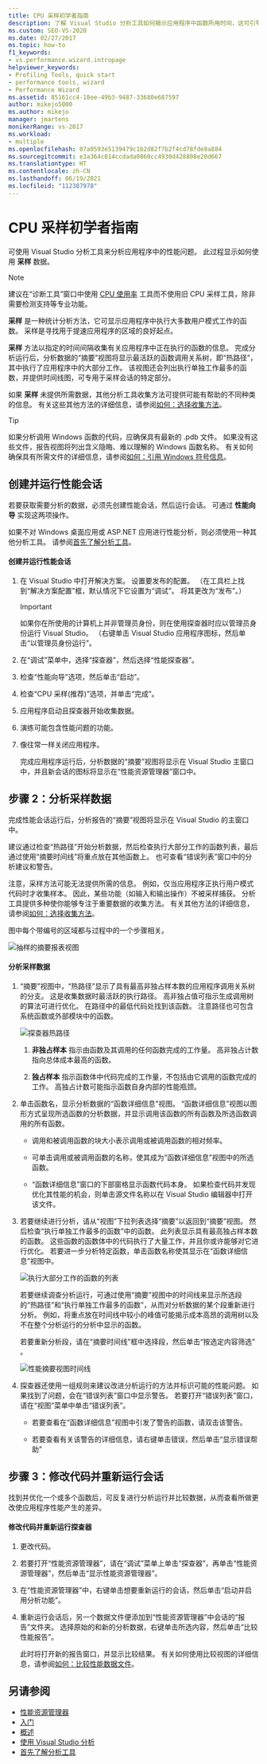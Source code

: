 ```yaml
---
title: CPU 采样初学者指南
description: 了解 Visual Studio 分析工具如何揭示应用程序中函数所用时间，这可引导你关注能提高应用程序速度的方面。
ms.custom: SEO-VS-2020
ms.date: 02/27/2017
ms.topic: how-to
f1_keywords:
- vs.performance.wizard.intropage
helpviewer_keywords:
- Profiling Tools, quick start
- performance tools, wizard
- Performance Wizard
ms.assetid: 85161cc4-18ee-49b3-9487-33680e687597
author: mikejo5000
ms.author: mikejo
manager: jmartens
monikerRange: vs-2017
ms.workload:
- multiple
ms.openlocfilehash: 07a0593e5139479c1b2d82f7b2f4cd78fde8a884
ms.sourcegitcommit: e3a364c014ccdada0860cc4930d428808e20d667
ms.translationtype: HT
ms.contentlocale: zh-CN
ms.lasthandoff: 06/19/2021
ms.locfileid: "112387978"
---
```

# <a name="beginners-guide-to-cpu-sampling"></a>CPU 采样初学者指南
可使用 Visual Studio 分析工具来分析应用程序中的性能问题。 此过程显示如何使用 **采样** 数据。

> [!NOTE]
> 建议在“诊断工具”窗口中使用 [CPU 使用率](../profiling/beginners-guide-to-performance-profiling.md) 工具而不使用旧 CPU 采样工具，除非需要检测支持等专业功能。

 **采样** 是一种统计分析方法，它可显示应用程序中执行大多数用户模式工作的函数。 采样是寻找用于提速应用程序的区域的良好起点。

 **采样** 方法以指定的时间间隔收集有关应用程序中正在执行的函数的信息。 完成分析运行后，分析数据的“摘要”视图将显示最活跃的函数调用关系树，即“热路径”，其中执行了应用程序中的大部分工作。 该视图还会列出执行单独工作最多的函数，并提供时间线图，可专用于采样会话的特定部分。

 如果 **采样** 未提供所需数据，其他分析工具收集方法可提供可能有帮助的不同种类的信息。 有关这些其他方法的详细信息，请参阅[如何：选择收集方法](../profiling/how-to-choose-collection-methods.md)。

> [!TIP]
> 如果分析调用 Windows 函数的代码，应确保具有最新的 .pdb 文件。 如果没有这些文件，报告视图将列出含义隐晦、难以理解的 Windows 函数名称。 有关如何确保具有所需文件的详细信息，请参阅[如何：引用 Windows 符号信息](../profiling/how-to-reference-windows-symbol-information.md)。

## <a name="create-and-run-a-performance-session"></a>创建并运行性能会话
 若要获取需要分析的数据，必须先创建性能会话，然后运行会话。 可通过 **性能向导** 实现这两项操作。

 如果不对 Windows 桌面应用或 ASP.NET 应用进行性能分析，则必须使用一种其他分析工具。 请参阅[首先了解分析工具](../profiling/profiling-feature-tour.md)。

#### <a name="to-create-and-run-a-performance-session"></a>创建并运行性能会话

1. 在 Visual Studio 中打开解决方案。 设置要发布的配置。 （在工具栏上找到“解决方案配置”框，默认情况下它设置为“调试”。 将其更改为“发布”。）

    > [!IMPORTANT]
    > 如果你在所使用的计算机上并非管理员身份，则在使用探查器时应以管理员身份运行 Visual Studio。 （右键单击 Visual Studio 应用程序图标，然后单击“以管理员身份运行”。

2. 在“调试”菜单中，选择“探查器”，然后选择“性能探查器”。

3. 检查“性能向导”选项，然后单击“启动”。

4. 检查“CPU 采样(推荐)”选项，并单击“完成”。

5. 应用程序启动且探查器开始收集数据。

6. 演练可能包含性能问题的功能。

7. 像往常一样关闭应用程序。

     完成应用程序运行后，分析数据的“摘要”视图将显示在 Visual Studio 主窗口中，并且新会话的图标将显示在“性能资源管理器”窗口中。

## <a name="step-2-analyze-sampling-data"></a>步骤 2：分析采样数据
 完成性能会话运行后，分析报告的“摘要”视图将显示在 Visual Studio 的主窗口中。

 建议通过检查“热路径”开始分析数据，然后检查执行大部分工作的函数列表，最后通过使用“摘要时间线”将重点放在其他函数上。 也可查看“错误列表”窗口中的分析建议和警告。

 注意，采样方法可能无法提供所需的信息。 例如，仅当应用程序正执行用户模式代码时才收集样本。 因此，某些功能（如输入和输出操作）不被采样捕获。 分析工具提供多种使你能够专注于重要数据的收集方法。 有关其他方法的详细信息，请参阅[如何：选择收集方法](../profiling/how-to-choose-collection-methods.md)。

 图中每个带编号的区域都与过程中的一个步骤相关。

 ![抽样的摘要报表视图](../profiling/media/summary_sampling.png "Summary_Sampling")

#### <a name="to-analyze-sampling-data"></a>分析采样数据

1. “摘要”视图中，“热路径”显示了具有最高非独占样本数的应用程序调用关系树的分支。 这是收集数据时最活跃的执行路径。 高非独占值可指示生成调用树的算法可进行优化。 在路径中的最低代码处找到该函数。 注意路径也可包含系统函数或外部模块中的函数。

     ![探查器热路径](../profiling/media/profiler_hotpath.png "Profiler_HotPath")

    1. **非独占样本** 指示由函数及其调用的任何函数完成的工作量。 高非独占计数指向总体成本最高的函数。

    2. **独占样本** 指示函数体中代码完成的工作量，不包括由它调用的函数完成的工作。 高独占计数可能指示函数自身内部的性能瓶颈。

2. 单击函数名，显示分析数据的“函数详细信息”视图。 “函数详细信息”视图以图形方式呈现所选函数的分析数据，并显示调用该函数的所有函数及所选函数调用的所有函数。

    - 调用和被调用函数的块大小表示调用或被调用函数的相对频率。

    - 可单击调用或被调用函数的名称，使其成为“函数详细信息”视图中的所选函数。

    - “函数详细信息”窗口的下部窗格显示函数代码本身。 如果检查代码并发现优化其性能的机会，则单击源文件名称以在 Visual Studio 编辑器中打开该文件。

3. 若要继续进行分析，请从“视图”下拉列表选择“摘要”以返回到“摘要”视图。 然后检查“执行单独工作最多的函数”中的函数。 此列表显示具有最高独占样本数的函数。 这些函数的函数体中的代码执行了大量工作，并且你或许能够对它进行优化。 若要进一步分析特定函数，单击函数名称使其显示在“函数详细信息”视图中。

     ![执行大部分工作的函数的列表](../profiling/media/functions_mostwork.png "Functions_MostWork")

     若要继续调查分析运行，可通过使用“摘要”视图中的时间线来显示所选段的“热路径”和“执行单独工作最多的函数”，从而对分析数据的某个段重新进行分析。 例如，将重点放在时间线中较小的峰值可能揭示成本高昂的调用树以及不在整个分析运行的分析中显示的函数。

     若要重新分析段，请在“摘要时间线”框中选择段，然后单击“按选定内容筛选” 。

     ![性能摘要视图时间线](../profiling/media/performancesummary.png "PerformanceSummary")

4. 探查器还使用一组规则来建议改进分析运行的方法并标识可能的性能问题。 如果找到了问题，会在“错误列表”窗口中显示警告。 若要打开“错误列表”窗口，请在“视图”菜单中单击“错误列表”。

    - 若要查看在“函数详细信息”视图中引发了警告的函数，请双击该警告。

    - 若要查看有关该警告的详细信息，请右键单击错误，然后单击“显示错误帮助”

## <a name="step-3-revise-code-and-rerun-a-session"></a>步骤 3：修改代码并重新运行会话
 找到并优化一个或多个函数后，可反复进行分析运行并比较数据，从而查看所做更改使应用程序性能产生的差异。

#### <a name="to-revise-code-and-rerun-the-profiler"></a>修改代码并重新运行探查器

1. 更改代码。

2. 若要打开“性能资源管理器”，请在“调试”菜单上单击“探查器”，再单击“性能资源管理器”，然后单击“显示性能资源管理器”。

3. 在“性能资源管理器”中，右键单击想要重新运行的会话，然后单击“启动并启用分析功能”。

4. 重新运行会话后，另一个数据文件便添加到“性能资源管理器”中会话的“报告”文件夹。 选择原始的和新的分析数据，右键单击所选内容，然后单击“比较性能报告”。

     此时将打开新的报告窗口，并显示比较结果。 有关如何使用比较视图的详细信息，请参阅[如何：比较性能数据文件](../profiling/how-to-compare-performance-data-files.md)。

## <a name="see-also"></a>另请参阅
- [性能资源管理器](../profiling/performance-explorer.md)
- [入门](../profiling/getting-started-with-performance-tools.md)
- [概述](../profiling/overviews-performance-tools.md)
- [使用 Visual Studio 分析](../profiling/index.yml)
- [首先了解分析工具](../profiling/profiling-feature-tour.md)
